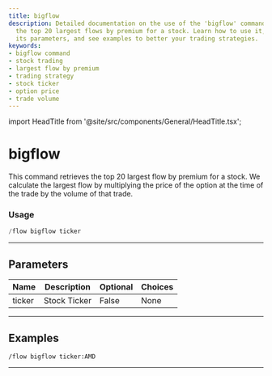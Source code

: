 ```yaml
---
title: bigflow
description: Detailed documentation on the use of the 'bigflow' command to retrieve
  the top 20 largest flows by premium for a stock. Learn how to use it, understand
  its parameters, and see examples to better your trading strategies.
keywords:
- bigflow command
- stock trading
- largest flow by premium
- trading strategy
- stock ticker
- option price
- trade volume
---
```


import HeadTitle from '@site/src/components/General/HeadTitle.tsx';

<HeadTitle title="bigflow - Flow - Discord - Reference | OpenBB Bot Docs" />

# bigflow

This command retrieves the top 20 largest flow by premium for a stock. We calculate the largest flow by multiplying the price of the option at the time of the trade by the volume of that trade.

### Usage

```python wordwrap
/flow bigflow ticker
```

---

## Parameters

| Name | Description | Optional | Choices |
| ---- | ----------- | -------- | ------- |
| ticker | Stock Ticker | False | None |


---

## Examples

```
/flow bigflow ticker:AMD
```

---
